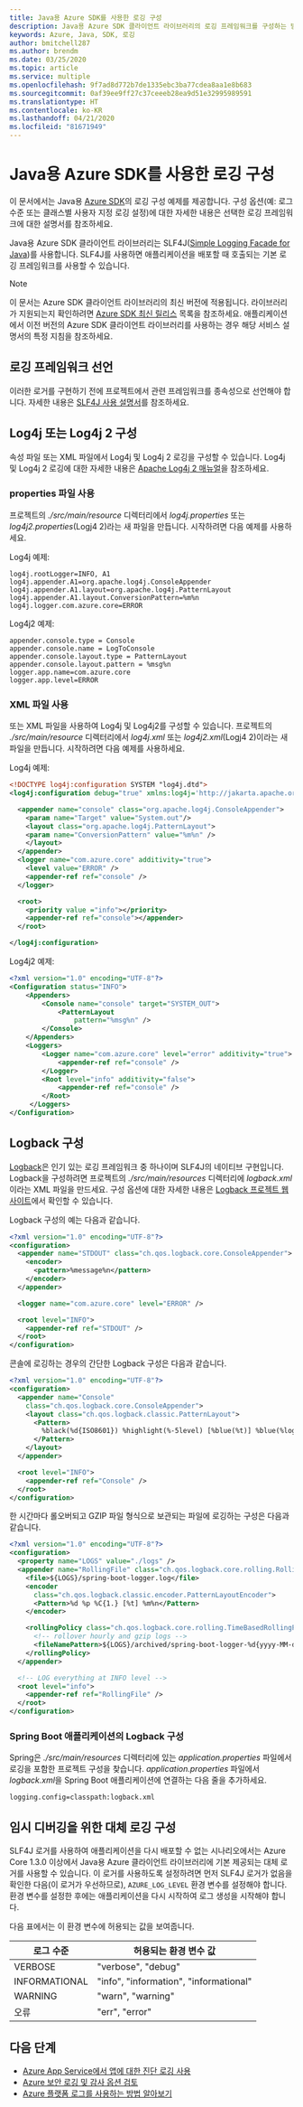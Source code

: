 ```yaml
---
title: Java용 Azure SDK를 사용한 로깅 구성
description: Java용 Azure SDK 클라이언트 라이브러리의 로깅 프레임워크를 구성하는 방법 알아보기
keywords: Azure, Java, SDK, 로깅
author: bmitchell287
ms.author: brendm
ms.date: 03/25/2020
ms.topic: article
ms.service: multiple
ms.openlocfilehash: 9f7ad8d772b7de1335ebc3ba77cdea8aa1e8b683
ms.sourcegitcommit: 0af39ee9ff27c37ceeeb28ea9d51e32995989591
ms.translationtype: HT
ms.contentlocale: ko-KR
ms.lasthandoff: 04/21/2020
ms.locfileid: "81671949"
---
```

# <a name="configure-logging-with-the-azure-sdk-for-java"></a>Java용 Azure SDK를 사용한 로깅 구성

이 문서에서는 Java용 [Azure SDK](https://azure.microsoft.com/downloads/)의 로깅 구성 예제를 제공합니다. 구성 옵션(예: 로그 수준 또는 클래스별 사용자 지정 로깅 설정)에 대한 자세한 내용은 선택한 로깅 프레임워크에 대한 설명서를 참조하세요.

Java용 Azure SDK 클라이언트 라이브러리는 SLF4J([Simple Logging Facade for Java](https://www.slf4j.org/))를 사용합니다. SLF4J를 사용하면 애플리케이션을 배포할 때 호출되는 기본 로깅 프레임워크를 사용할 수 있습니다.

> [!NOTE]
> 이 문서는 Azure SDK 클라이언트 라이브러리의 최신 버전에 적용됩니다. 라이브러리가 지원되는지 확인하려면 [Azure SDK 최신 릴리스](https://azure.github.io/azure-sdk/releases/latest/java.html) 목록을 참조하세요. 애플리케이션에서 이전 버전의 Azure SDK 클라이언트 라이브러리를 사용하는 경우 해당 서비스 설명서의 특정 지침을 참조하세요.

## <a name="declare-a-logging-framework"></a>로깅 프레임워크 선언

이러한 로거를 구현하기 전에 프로젝트에서 관련 프레임워크를 종속성으로 선언해야 합니다. 자세한 내용은 [SLF4J 사용 설명서](http://www.slf4j.org/manual.html#projectDep)를 참조하세요.

## <a name="configure-log4j-or-log4j-2"></a>Log4j 또는 Log4j 2 구성

속성 파일 또는 XML 파일에서 Log4j 및 Log4j 2 로깅을 구성할 수 있습니다. Log4j 및 Log4j 2 로깅에 대한 자세한 내용은 [Apache Log4j 2 매뉴얼](https://logging.apache.org/log4j/2.x/manual/configuration.html)을 참조하세요.

### <a name="use-a-properties-file"></a>properties 파일 사용

프로젝트의 *./src/main/resource* 디렉터리에서 *log4j.properties* 또는 *log4j2.properties*(Logj4 2)라는 새 파일을 만듭니다. 시작하려면 다음 예제를 사용하세요.

Log4j 예제:

```properties
log4j.rootLogger=INFO, A1
log4j.appender.A1=org.apache.log4j.ConsoleAppender
log4j.appender.A1.layout=org.apache.log4j.PatternLayout
log4j.appender.A1.layout.ConversionPattern=%m%n
log4j.logger.com.azure.core=ERROR
```

Log4j2 예제:

```properties
appender.console.type = Console
appender.console.name = LogToConsole
appender.console.layout.type = PatternLayout
appender.console.layout.pattern = %msg%n
logger.app.name=com.azure.core
logger.app.level=ERROR
```

### <a name="use-an-xml-file"></a>XML 파일 사용

또는 XML 파일을 사용하여 Log4j 및 Log4j2를 구성할 수 있습니다. 프로젝트의 *./src/main/resource* 디렉터리에서 *log4j.xml* 또는 *log4j2.xml*(Logj4 2)이라는 새 파일을 만듭니다. 시작하려면 다음 예제를 사용하세요.

Log4j 예제:

```xml
<!DOCTYPE log4j:configuration SYSTEM "log4j.dtd">
<log4j:configuration debug="true" xmlns:log4j='http://jakarta.apache.org/log4j/'>

  <appender name="console" class="org.apache.log4j.ConsoleAppender">
    <param name="Target" value="System.out"/>
    <layout class="org.apache.log4j.PatternLayout">
    <param name="ConversionPattern" value="%m%n" />
    </layout>
  </appender>
  <logger name="com.azure.core" additivity="true">
    <level value="ERROR" />
    <appender-ref ref="console" />
  </logger>

  <root>
    <priority value ="info"></priority>
    <appender-ref ref="console"></appender>
  </root>

</log4j:configuration>
```

Log4j2 예제:

```xml
<?xml version="1.0" encoding="UTF-8"?>
<Configuration status="INFO">
    <Appenders>
        <Console name="console" target="SYSTEM_OUT">
            <PatternLayout
                pattern="%msg%n" />
        </Console>
    </Appenders>
    <Loggers>
        <Logger name="com.azure.core" level="error" additivity="true">
            <appender-ref ref="console" />
        </Logger>
        <Root level="info" additivity="false">
            <appender-ref ref="console" />
        </Root>
     </Loggers>
</Configuration>
```

## <a name="configure-logback"></a>Logback 구성

[Logback](https://logback.qos.ch/manual/introduction.html)은 인기 있는 로깅 프레임워크 중 하나이며 SLF4J의 네이티브 구현입니다. Logback을 구성하려면 프로젝트의 *./src/main/resources* 디렉터리에 *logback.xml*이라는 XML 파일을 만드세요. 구성 옵션에 대한 자세한 내용은 [Logback 프로젝트 웹 사이트](https://logback.qos.ch/manual/configuration.html)에서 확인할 수 있습니다.

Logback 구성의 예는 다음과 같습니다.

```xml
<?xml version="1.0" encoding="UTF-8"?>
<configuration>
  <appender name="STDOUT" class="ch.qos.logback.core.ConsoleAppender">
    <encoder>
      <pattern>%message%n</pattern>
    </encoder>
  </appender>

  <logger name="com.azure.core" level="ERROR" />

  <root level="INFO">
    <appender-ref ref="STDOUT" />
  </root>
</configuration>
```

콘솔에 로깅하는 경우의 간단한 Logback 구성은 다음과 같습니다.

```xml
<?xml version="1.0" encoding="UTF-8"?>
<configuration>
  <appender name="Console"
    class="ch.qos.logback.core.ConsoleAppender">
    <layout class="ch.qos.logback.classic.PatternLayout">
      <Pattern>
        %black(%d{ISO8601}) %highlight(%-5level) [%blue(%t)] %blue(%logger{100}): %msg%n%throwable
      </Pattern>
    </layout>
  </appender>

  <root level="INFO">
    <appender-ref ref="Console" />
  </root>
</configuration>
```

한 시간마다 롤오버되고 GZIP 파일 형식으로 보관되는 파일에 로깅하는 구성은 다음과 같습니다.

```xml
<?xml version="1.0" encoding="UTF-8"?>
<configuration>
  <property name="LOGS" value="./logs" />
  <appender name="RollingFile" class="ch.qos.logback.core.rolling.RollingFileAppender">
    <file>${LOGS}/spring-boot-logger.log</file>
    <encoder
      class="ch.qos.logback.classic.encoder.PatternLayoutEncoder">
      <Pattern>%d %p %C{1.} [%t] %m%n</Pattern>
    </encoder>

    <rollingPolicy class="ch.qos.logback.core.rolling.TimeBasedRollingPolicy">
      <!-- rollover hourly and gzip logs -->
      <fileNamePattern>${LOGS}/archived/spring-boot-logger-%d{yyyy-MM-dd-HH}.log.gz</fileNamePattern>
    </rollingPolicy>
  </appender>

  <!-- LOG everything at INFO level -->
  <root level="info">
    <appender-ref ref="RollingFile" />
  </root>
</configuration>
```

### <a name="configure-logback-for-a-spring-boot-application"></a>Spring Boot 애플리케이션의 Logback 구성

Spring은 *./src/main/resources* 디렉터리에 있는 *application.properties* 파일에서 로깅을 포함한 프로젝트 구성을 찾습니다. *application.properties* 파일에서 *logback.xml*을 Spring Boot 애플리케이션에 연결하는 다음 줄을 추가하세요.

```properties
logging.config=classpath:logback.xml
```

## <a name="configure-fallback-logging-for-temporary-debugging"></a>임시 디버깅을 위한 대체 로깅 구성

SLF4J 로거를 사용하여 애플리케이션을 다시 배포할 수 없는 시나리오에서는 Azure Core 1.3.0 이상에서 Java용 Azure 클라이언트 라이브러리에 기본 제공되는 대체 로거를 사용할 수 있습니다. 이 로거를 사용하도록 설정하려면 먼저 SLF4J 로거가 없음을 확인한 다음(이 로거가 우선하므로), `AZURE_LOG_LEVEL` 환경 변수를 설정해야 합니다. 환경 변수를 설정한 후에는 애플리케이션을 다시 시작하여 로그 생성을 시작해야 합니다.

다음 표에서는 이 환경 변수에 허용되는 값을 보여줍니다.

|로그 수준   |허용되는 환경 변수 값   |
|----------|-----------|
|VERBOSE   |"verbose", "debug"     |
|INFORMATIONAL|"info", "information", "informational"  |
|WARNING     |"warn", "warning"       |
|오류    |"err", "error"  |

## <a name="next-steps"></a>다음 단계

- [Azure App Service에서 앱에 대한 진단 로깅 사용](/azure/app-service/troubleshoot-diagnostic-logs) 
- [Azure 보안 로깅 및 감사 옵션 검토](/azure/security/fundamentals/log-audit)
- [Azure 플랫폼 로그를 사용하는 방법 알아보기](/azure/azure-monitor/platform/platform-logs-overview)
